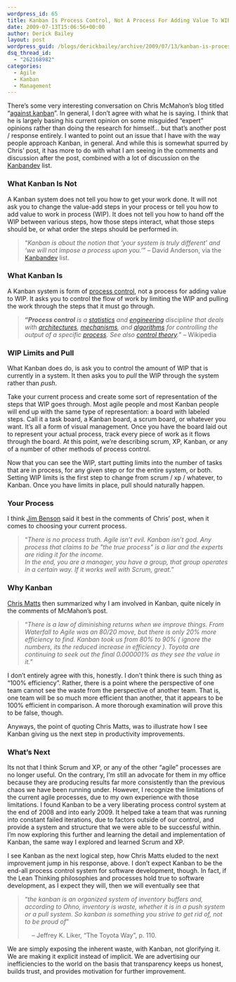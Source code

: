 ```yaml
---
wordpress_id: 65
title: Kanban Is Process Control, Not A Process For Adding Value To WIP
date: 2009-07-13T15:06:56+00:00
author: Derick Bailey
layout: post
wordpress_guid: /blogs/derickbailey/archive/2009/07/13/kanban-is-process-control-not-a-process-for-adding-value-to-wip.aspx
dsq_thread_id:
  - "262168982"
categories:
  - Agile
  - Kanban
  - Management
---
```

There’s some very interesting conversation on Chris McMahon’s blog titled “[against kanban](http://chrismcmahonsblog.blogspot.com/2009/07/against-kanban.html)”. In general, I don’t agree with what he is saying. I think that he is largely basing his current opinion on some misguided “expert” opinions rather than doing the research for himself… but that’s another post / response entirely. I wanted to point out an issue that I have with the way people approach Kanban, in general. And while this is somewhat spurred by Chris’ post, it has more to do with what I am seeing in the comments and discussion after the post, combined with a lot of discussion on the [Kanbandev](http://finance.groups.yahoo.com/group/kanbandev/) list.

### What Kanban Is Not

A Kanban system does not tell you how to get your work done. It will not ask you to change the value-add steps in your process or tell you how to add value to work in process (WIP). It does not tell you how to hand off the WIP between various steps, how those steps interact, what those steps should be, or what order the steps should be performed in. 

> “_Kanban is about the notion that ‘your system is truly different’ and ‘we will not impose a process upon you.’_” – David Anderson, via the [Kanbandev](http://finance.groups.yahoo.com/group/kanbandev/) list.

### What Kanban Is

A Kanban system is form of [process control](http://en.wikipedia.org/wiki/Process_control), not a process for adding value to WIP. It asks you to control the flow of work by limiting the WIP and pulling the work through the steps that it must go through.

> **“_Process control_** _is a_ [_statistics_](http://en.wikipedia.org/wiki/Statistics) _and_ [_engineering_](http://en.wikipedia.org/wiki/Engineering) _discipline that deals with_ [_architectures_](http://en.wikipedia.org/wiki/Architecture)_,_ [_mechanisms_](http://en.wikipedia.org/wiki/Mechanism_%28technology%29)_, and_ [_algorithms_](http://en.wikipedia.org/wiki/Algorithm) _for controlling the output of a specific_ [_process_](http://en.wikipedia.org/wiki/Process)_. See also_ [_control theory_](http://en.wikipedia.org/wiki/Control_theory)_._” – Wikipedia

### WIP Limits and Pull

What Kanban does do, is ask you to control the amount of WIP that is currently in a system. It then asks you to _pull_ the WIP through the system rather than _push_. 

Take your current process and create some sort of representation of the steps that WIP goes through. Most agile people and most Kanban people will end up with the same type of representation: a board with labeled steps. Call it a task board, a Kanban board, a scrum board, or whatever you want. It’s all a form of visual management. Once you have the board laid out to represent your actual process, track every piece of work as it flows through the board. At this point, we’re describing scrum, XP, Kanban, or any of a number of other methods of process control.

Now that you can see the WIP, start putting limits into the number of tasks that are in process, for any given step or for the entire system, or both. Setting WIP limits is the first step to change from scrum / xp / whatever, to Kanban. Once you have limits in place, pull should naturally happen.

### Your Process

I think [Jim Benson](http://ourfounder.typepad.com/) said it best in the comments of Chris’ post, when it comes to choosing your current process.

> “_There is no process truth. Agile isn&#8217;t evil. Kanban isn&#8217;t god. Any process that claims to be "the true process" is a liar and the experts are riding it for the income.   
> In the end, you are a manager, you have a group, that group operates in a certain way. If it works well with Scrum, great._”

### Why Kanban

[Chris Matts](http://arealoption.blogspot.com/) then summarized why I am involved in Kanban, quite nicely in the comments of McMahon’s post.

> “_There is a law of diminishing returns when we improve things. From Waterfall to Agile was an 80/20 move, but there is only 20% more efficiency to find. Kanban took us from 80% to 90% ( ignore the numbers, its the reduced increase in efficiency ). Toyota are continuing to seek out the final 0.000001% as they see the value in it._”

I don’t entirely agree with this, honestly. I don’t think there is such thing as “100% efficiency”. Rather, there is a point where the perspective of one team cannot see the waste from the perspective of another team. That is, one team will be so much more efficient than another, that it appears to be 100% efficient in comparison. A more thorough examination will prove this to be false, though.

Anyways, the point of quoting Chris Matts, was to illustrate how I see Kanban giving us the next step in productivity improvements.

### What&#8217;s Next

Its not that I think Scrum and XP, or any of the other “agile” processes are no longer useful. On the contrary, I’m still an advocate for them in my office because they are producing results far more consistently than the previous chaos we have been running under. However, I recognize the limitations of the current agile processes, due to my own experience with those limitations. I found Kanban to be a very liberating process control system at the end of 2008 and into early 2009. It helped take a team that was running into constant failed iterations, due to factors outside of our control, and provide a system and structure that we were able to be successful within. I’m now exploring this further and learning the detail and implementation of Kanban, the same way I explored and learned Scrum and XP. 

I see Kanban as the next logical step, how Chris Matts eluded to the next improvement jump in his response, above. I don’t expect Kanban to be the end-all process control system for software development, though. In fact, if the Lean Thinking philosophies and processes hold true to software development, as I expect they will, then we will eventually see that

> “_the kanban is an organized system of inventory buffers and, according to Ohno, inventory is waste, whether it is in a push system or a pull system. So kanban is something you strive to get rid of, not to be proud of_”
> 
> &#160;&#160;&#160; &#8211; Jeffrey K. Liker, “The Toyota Way”, p. 110.

We are simply exposing the inherent waste, with Kanban, not glorifying it. We are making it explicit instead of implicit. We are advertising our inefficiencies to the world on the basis that transparency keeps us honest, builds trust, and provides motivation for further improvement.